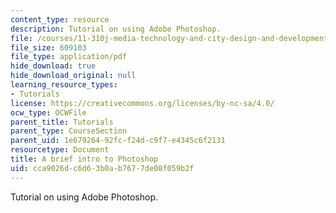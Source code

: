 ```yaml
---
content_type: resource
description: Tutorial on using Adobe Photoshop.
file: /courses/11-310j-media-technology-and-city-design-and-development-fall-2002/cca9026dc6d63b0ab7677de08f059b2f_photoshoptutorial.pdf
file_size: 609103
file_type: application/pdf
hide_download: true
hide_download_original: null
learning_resource_types:
- Tutorials
license: https://creativecommons.org/licenses/by-nc-sa/4.0/
ocw_type: OCWFile
parent_title: Tutorials
parent_type: CourseSection
parent_uid: 1e679264-92fc-f24d-c9f7-e4345c6f2131
resourcetype: Document
title: A brief intro to Photoshop
uid: cca9026d-c6d6-3b0a-b767-7de08f059b2f
---
```

Tutorial on using Adobe Photoshop.